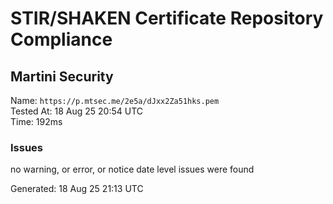 # STIR/SHAKEN Certificate Repository Compliance

## Martini Security

Name: `https://p.mtsec.me/2e5a/dJxx2Za51hks.pem`\
Tested At: 18 Aug 25 20:54 UTC\
Time: 192ms

### Issues

no warning, or error, or notice date level issues were found

Generated: 18 Aug 25 21:13 UTC